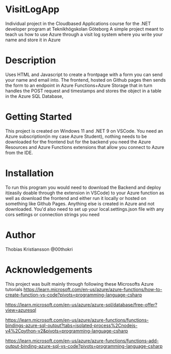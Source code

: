 # VisitLogApp
Individual project in the Cloudbased Applications course for the .NET developer program at Teknikhögskolan Göteborg
A simple project meant to teach us how to use Azure through a visit log system where you write your name and store it in Azure

# Description
Uses HTML and Javascript to create a frontpage with a form you can send your name and email into. The frontend, hosted on Github pages 
then sends the form to an endpoint in Azure Functions+Azure Storage that in turn handles the POST request and timestamps and stores the object in a table in the Azure SQL Database,

# Getting Started
This project is created on Windows 11 and .NET 9 on VSCode. You need an Azure subscription(in my case Azure Student), nothing needs to be downloaded for the frontend but for the backend you need the Azure Resources and Azure Functions extensions that allow you connect to Azure from the IDE.

# Installation
To run this program you would need to download the Backend and deploy it(easily doable through the extension in VSCode) to your Azure function as well as download the frontend and either run it locally or hosted on something like Github Pages. Anything else is created in Azure and not downloaded.
You'd also need to set up your local.settings.json file with any cors settings or connection strings you need

# Author
Thobias Kristiansson @00thokri

# Acknowledgements
This project was built mainly through following these Microsofts Azure tutorials
https://learn.microsoft.com/en-us/azure/azure-functions/how-to-create-function-vs-code?pivots=programming-language-csharp

https://learn.microsoft.com/en-us/azure/azure-sql/database/free-offer?view=azuresql

https://learn.microsoft.com/en-us/azure/azure-functions/functions-bindings-azure-sql-output?tabs=isolated-process%2Cnodejs-v4%2Cpython-v2&pivots=programming-language-csharp

https://learn.microsoft.com/en-us/azure/azure-functions/functions-add-output-binding-azure-sql-vs-code?pivots=programming-language-csharp
